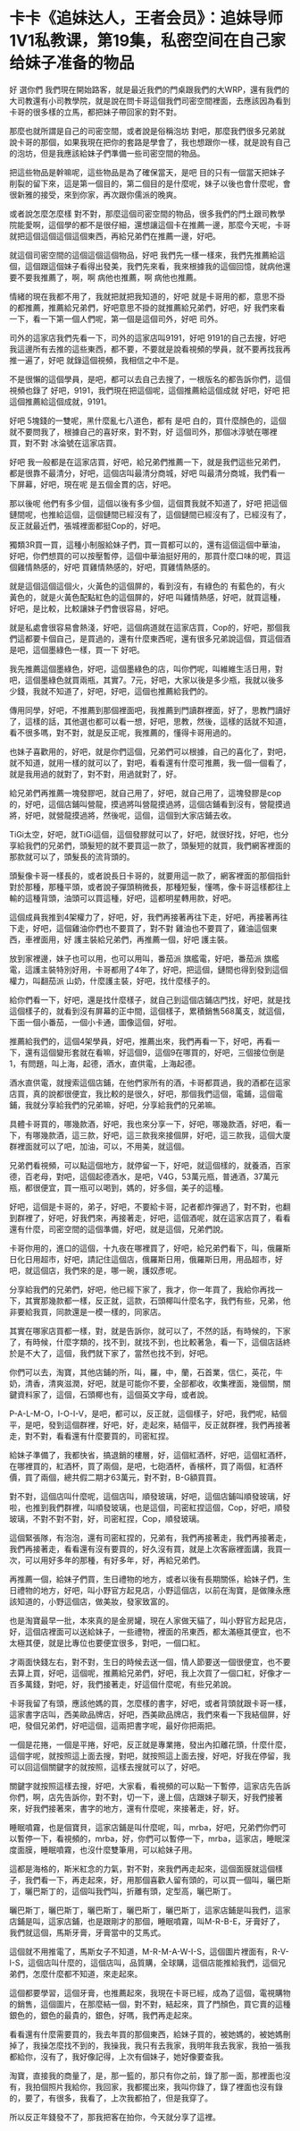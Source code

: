 # 卡卡《追妹达人，王者会员》：追妹导师1V1私教课，第19集，私密空间在自己家给妹子准备的物品

好 選你們 我們現在開始路客，就是最近我們的門桌跟我們的大WRP，還有我們的大司教還有小司教學院，就是說在問卡哥這個我們司密空間裡面，去應該因為看到卡哥的很多樣的立馬，都把妹子帶回家的對不對。

那麼也就所謂是自己的司密空間，或者說是俗稱泡坊 對吧，那麼我們很多兄弟就說卡哥的那個，如果我現在把你的套路是學會了，我也想跟你一樣，就是說有自己的泡坊，但是我應該給妹子們準備一些司密空間的物品。

把這些物品是幹嘛呢，這些物品是為了確保當天，是吧 目的只有一個當天把妹子削裂的留下來，這是第一個目的，第二個目的是什麼呢，妹子以後也會什麼呢，會很新雅的接受，來到你家，再次跟你儒派的晚爽。

或者說怎麼怎麼樣 對不對，那麼這個司密空間的物品，很多我們的門土跟司教學院能愛啊，這個學的都不是很仔細，還想讓這個卡在推薦一邊，那麼今天呢，卡哥就把這個這個這個這個東西，再給兄弟們在推薦一邊，好吧。

就這個司密空間的這個這個這個物品，好吧 我們先一樣一樣來，我們先推薦給這個，這個跟這個妹子看得出發美，我們先來看，我來根據我的這個回憶，就病他還要不要我推薦了，啊，啊 病他也推薦，啊 病他也推薦。

情緒的現在我都不用了，我就把就把我知道的，好吧 就是卡哥用的都，意思不掛的都推薦，推薦給兄弟們，好吧意思不掛的就推薦給兄弟們，好吧，好 我們來看一下，看一下第一個人們呢，第一個是這個司外，好吧 司外。

司外的這家店我們先看一下，司外的這家店叫9191，好吧 9191的自己去搜，好吧 我這邊所有去推的這些東西，都不要，不要就是說看視頻的學員，就不要再找我再推一遍了，好吧 就錄這個視頻，我相信之中不是。

不是很懶的這個學員，是吧，都可以去自己去搜了，一根版名的都告訴你們，這個視頻也錄了 好吧，9191，我們現在把這個呢，這個推薦給這個成就 好吧，好吧 把這個推薦給這個成就，9191。

好吧 5塊錢的一雙呢，黑什麼亂七八道色，都有 是吧 白的，買什麼顏色的，這個就不要問我了，根據自己的喜好來，對不對，好 這個司外，那個冰淳號在哪裡買，對不對 冰淪號在這家店買。

好吧 我一般都是在這家店買，好吧，給兄弟們推薦一下，就是我們這些兄弟們，都是很靠不最清分，好吧，這個店叫最清分商城，好吧 叫最清分商城，我們看一下屏幕，好吧，現在呢 是五個金貫的店，好吧。

那以後呢 他們有多少個，這個以後有多少個，這個貫我就不知道了，好吧 把這個鏈間呢，也推給這個，這個鏈間已經沒有了，這個鏈間已經沒有了，已經沒有了，反正就最近們，張城裡面都挺Cop的，好吧。

獨類3R買一買，這種小制服給妹子們，買一買都可以的，還有這個這個中華油，好吧，你們想買的可以按壓暫停，這個中華油挺好用的，那買什麼口味的呢，買這個雞情熱感的，好吧 買雞情熱感的，好吧，買雞情熱感的。

就是這個這個這個火，火黃色的這個屏的，看到沒有，有綠色的 有藍色的，有火黃色的，就是火黃色配點紅色的這個屏的，好吧 叫雞情熱感，好吧，就買這種，好吧，是比較，比較讓妹子們會很容易，好吧。

就是私處會很容易會熱淺，好吧，這個病道就在這家店買，Cop的，好吧，那個我們這都要卡個自己，是買過的，還有什麼東西呢，還有很多兄弟說這個，買這個酒 是吧，這個墨綠色一樣，買一下 好吧。

我先推薦這個墨綠色，好吧，這個墨綠色的店，叫你們呢，叫維維生活日用，對吧，這個墨綠色就買兩瓶，其實7。7元，好吧，大家以後是多少瓶，我就以後多少錢，我就不知道了，好吧，好吧，這個也推薦給我們的。

傳用同學，好吧，不推薦到那個裡面吧，我推薦到門讀群裡面，好了，思教門讀好了，這樣的話，其他選也都可以看一想，好吧，思教，然後，這樣的話就不知道，看不很多嗎，對不對，就是反正呢，我推薦的，懂得卡哥用過的。

也妹子喜歡用的，好吧，就是你們這個，兄弟們可以根據，自己的喜化了，對吧，就不知道，就用一樣的就可以了，對吧，看看還有什麼可推薦，我一個一個看了，就是我用過的就對了，對不對，用過就對了，好。

給兄弟們再推薦一塊發膠吧，就自己用了，好吧，就自己用了，這塊發膠是cop的，好吧，這個店鋪叫營龍，摸過將叫營龍摸過將，這個店鋪看到沒有，營龍摸過將，好吧，就營龍摸過將，然後呢，這個，這個到大家店鋪去收。

TiGi太空，好吧，就TiGi這個，這個發膠就可以了，好吧，就很好找，好吧，也分享給我們的兄弟們，頭髮短的就不要買這一款了，頭髮短的就買，我們網客裡面的那款就可以了，頭髮長的流背頭的。

頭髮像卡哥一樣長的，或者說長日卡哥的，就要用這一款了，網客裡面的那個指針對於那種，那種平頭，或者說子彈頭稍微長，那種短髮，懂嗎，像卡哥這樣都往上輸的這種背頭，油頭可以買這種，好吧，這都明星轉用款，好吧。

這個成員我推到4架權力了，好吧，好，我們再接著再往下走，好吧，再接著再往下走，好吧，這個雞油你們也不要買了，對不對 雞油也不要買了，雞油這個東西，車裡面用，好 護主裝給兄弟們，再推薦一個，好吧 護主裝。

放到家裡邊，妹子也可以用，也可以用叫，番茄派 旗艦電，好吧，番茄派 旗艦電，這護主裝特別好用，卡哥都用了4年了，好吧，把這個，鏈間也得到發到這個權力，叫翻茄派 山奶，什麼護主裝，好吧，找什麼樣子的。

給你們看一下，好吧，還是找什麼樣子，就自己到這個店鋪店門找，好吧，就是找這個樣子的，就看到沒有屏幕的正中間，這個樣子，累積銷售568萬支，就這個，下面一個小番茄，一個小卡通，圖像這個，好啦。

推薦給我們的，這個4架學員，好吧，推薦出來，我們再看一下，好吧，再看一下，還有這個變形套就在看嘛，好這個9，這個9在哪買的，好吧，三個接位倒是1，有問題，叫上海，起德，酒水，直供電，上海起德。

酒水直供電，就搜索這個店鋪，在他們家所有的酒，卡哥都買過，我的酒都在這家店買，真的說都很便宜，我比較的是很久，好吧，那個我們這個，電鋪，這個電鋪，我就分享給我們的兄弟嘛，好吧，分享給我們的兄弟嘛。

具體卡哥買的，哪幾款酒，好吧，我也來分享一下，好吧，哪幾款酒，好吧，看一下，有哪幾款酒，這三款，好吧，這三款我來接個屏，好吧，這三款我，這個大廈群裡面就可以了吧，加油，可以，不用美，就這個。

兄弟們看視頻，可以點這個地方，就停留一下，好吧，就這個樣的，就養酒，百家德，百老母，對吧，這個起德酒水，是吧，V4G，53萬元瓶，普通酒，37萬元瓶，都很便宜，買一瓶可以喝到，媽的，好多個，美子的這種。

好吧，這個是卡哥的，弟子，好吧，不要給卡哥，記者都炸彈過了，對不對，也翻到群裡了，好吧，好我們來，再接著走，好吧，這個酒呢，就在這家店買了，看看還有什麼，司密空間的這個準備，好吧，就是這個，兄弟們說。

卡哥你用的，進口的這個，十九夜在哪裡買了，好吧，給兄弟們看下，叫，俄羅斯日化日用超市，好吧，請記住這個店，俄羅斯日用，俄羅斯日用，用品超市，好吧，就這個店，我們來的是，哪一碗，護奴彥呢。

分享給我們的兄弟們，好吧，他已經下家了，我才，你一年買了，我給你再找一下，其實那幾款都一樣，反正就，這款，石頭椰叫什麼名字，我們有些，兄弟，他非要給我買，同款還是一模一樣的，同家店。

其實在哪家店買都一樣，對，就是告訴你，就可以了，不然的話，有時候的，下家了，有時候，什麼字類的，找不到，就找不到，也比較著急，看一下，這個店話終於是不大了，這個，我們就下家了，當然也找不到，好吧。

你們可以去，淘寶，其他店鋪的所，叫，羅，中，蘭，石首業，信仁，英花，牛奶，清香，清爽滋潤，好吧，就是可能你不要，全部都收，收集裡面，幾個關，關鍵資料家了，這個，石頭椰也有，這個英文字母，或者說。

P-A-L-M-O，I-O-I-V，是吧，都可以，反正就，這個樣子，好吧，我們呢，結個平，是吧，發到這個群裡，好吧，好，走起來，結個平，反正就群裡，我們再接著走，對不對，看看還有什麼要買的，司密紅捏。

給妹子準備了，我都快省，搞退銷的樓層，好，這個紅酒杯，好吧，這個紅酒杯，在哪裡買的，紅酒杯，買了兩個，是吧，七砲酒杯，香檳杯，買了兩個，紅酒杯價，買了兩個，總共假二期才63萬元，對不對，B-G額買買。

對不對，這個店叫什麼呢，這個店叫，順發玻璃，好吧，這個店鋪叫順發玻璃，好啦，也推到我們群裡，叫順發玻璃，也是這個，司密紅捏這個，Cop，好吧，順發玻璃，不對不對不對，好，司密紅捏，Cop，順發玻璃。

這個緊張隊，有泡泡，還有司密紅捏的，兄弟有，我們再接著走，我們再接著走，我們再接著走，看看還有沒有要買的，好久沒有買，就是上次客廠裡面講，我買一次，可以用好多年的那種，有好多年，好，再給兄弟們。

再推薦一個，給妹子們買，生日禮物的地方，或者以後有長期關係，給妹子們，生日禮物的地方，好吧，叫小野官方起見店，小野這個店，以前在淘寶，是做陳永應該知道的，小野這個店，做美妝，發家致富的。

也是淘寶最早一批，本來真的是金房罐，現在人家做天貓了，叫小野官方起見店，好，這個店裡面可以送給妹子，一些禮物，裡面的吊東西，都太滿極其便宜，也不太極其便，就是比專位也要便宜很多，對吧，一個口紅。

才兩面快錢左右，對不對，生日的時候去送一個，情人節要送一個很便宜，也不要去算上買，好吧，這個呢，推薦給兄弟們，好吧，我上次買了一個口紅，好像才一百多萬錢，對吧，好，我們接著走，好這個什麼呢，有些兄弟說。

卡哥我留了有頭，應該他媽的買，怎麼樣的書字，好吧，或者背頭就跟卡哥一樣，這家書字店叫，西美歐品牌店，好吧，西美歐品牌店，我們來看一下我結個屏，好吧，發個兄弟們，好吧這個，這兩把書字呢，最好你把兩把。

一個是花捲，一個是平捲，好吧，反正就是專業捲，發出內扣離花頭，什麼什麼，這個字呢，就按照這上面去搜，對吧，就按照這上面去搜，好吧，好我在停留，我可以回這個關鍵字的就按照，這樣去搜就可以了，好吧。

關鍵字就按照這樣去搜，好吧，大家看，看視頻的可以點一下暫停，這家店先告訴你們，啊，店先告訴你，對不對，切一下，邊上個，店跟妹子聊天，好我們接著來，好我們接著來，書字的地方，還有什麼呢，來接著走，好，好。

睡眠噴霧，也是個寶貝，這家店鋪是叫什麼呢，叫，mrba，好吧，兄弟們你們可以暫停一下，看視頻的，mrba，好，你們可以暫停一下，mrba，這家店，睡眠深度面膜，睡眠噴霧，也沒什麼雙筆用，可以給妹子用。

這都是海格的，斯米紅念的力氣，對不對，來我們再走起來，這個面膜就這個樣子，我們看一下，再走起來，好，用那個喜歡人留有頭的，可以買一個叫，曬巴斯丁，曬巴斯丁的，這個叫我們叫，折離有頭，定型高，曬巴斯丁。

曬巴斯丁，曬巴斯丁，曬巴斯丁，曬巴斯丁，曬巴斯丁，這家店鋪是叫我們，這家店鋪是叫，這家店鋪，也是跟剛才的那個，睡眠噴霧，叫M-R-B-E，牙膏好了，我們就這個，馬斯牙膏，牙膏當中的艾馬式。

這個就不用推電了，馬斯女子不知道，M-R-M-A-W-I-S，這個圖片裡面有，R-V-I-S，這個店叫什麼的，這個店叫，品質購，全球購，這個店能推給我們，這個兄弟們，怎麼什麼都不知道，來走起來。

這個都要學習，這個牙膏，也推薦起來，我現在卡哥已經，成為了這個，電視購物的銷售，這個圖片，在那麼結一個，對不對，結起來，買了門顏色，買它賣的這種銀色的，銀色的最貴的，銀色，好嗎，我們再走起來。

看看還有什麼需要買的，我去年買的那個東西，給妹子買的，被她媽的，被她媽刪掉了，我操怎麼找不到的，我操我，我只有去我家，我明年我去我家，我拍一張我都給你，沒有了，我好像記得，上次有個妹子，她好像要查我。

淘寶，直接我的商量了，是，那一籃的，那只有你之前，錄了那一面，那裡面也沒有，我拍個照片我給你，我回家，我都擺出來，我叫你錄了，錄了裡面也沒有錄的，要了，有很多，我看了，上次我都拍了，但是我穿了。

所以反正年錢發不了，那我把客在拍你，今天就分享了這裡。